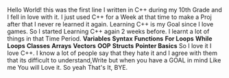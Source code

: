 Hello World!
this was the first line I written in C++ during my 10th Grade and I fell in love with it. I just used C++ for a Week at that time to make a Proj after that I never re learned it again.
Learning C++ is my Goal since I love games.
So I started Learning C++ again 2 weeks before.
I learnt a lot of things in that Time Period.
**Variables**
**Syntax**
**Functions**
**For Loops**
**While Loops**
**Classes**
**Arrays**
**Vectors**
**OOP**
**Structs**
**Pointer Basics**
So I love it I love C++. I know a lot of people say that they hate it and I agree with them that its difficult to understand,Write but when you have a GOAL in mind Like me You will Love it.
So yeah That's It,
BYE.
